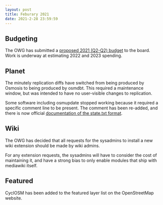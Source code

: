 ```yaml
---
layout: post
title: Feburary 2021
date: 2021-2-28 23:59:59
---
```


## Budgeting

The OWG has submitted a [proposed 2021 (Q2-Q2) budget](/2021/02/23/budget.html) to the board. Work is underway at estimating 2022 and 2023 spending.

## Planet

The minutely replication diffs have switched from being produced by Osmosis to being produced by osmdbt. This required a maintenance window, but was intended to have no user-visible changes to replication.

Some software including osmupdate stopped working because it required a specific comment line to be present. The comment has been re-added, and there is now official [documentation of the state.txt format](https://github.com/openstreetmap/osmdbt/blob/master/man/osmdbt-state.txt.md).

## Wiki

The OWG has decided that all requests for the sysadmins to install a new wiki extension should be made by wiki admins.

For any extension requests, the sysadmins will have to consider the cost of maintaining it, and have a strong bias to only enable modules that ship with mediawiki itself.

## Featured

CyclOSM has been added to the featured layer list on the OpenStreetMap website.
